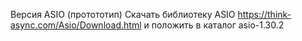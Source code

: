 Версия ASIO (протототип)
Скачать библиотеку ASIO https://think-async.com/Asio/Download.html
и положить в каталог asio-1.30.2